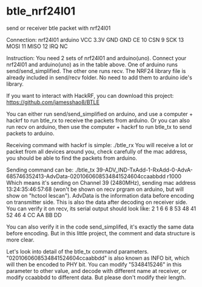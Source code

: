 # btle_nrf24l01
send or receiver btle packet with nrf24l01

Connection:
nrf24l01 arduino
VCC 	3.3V
GND 	GND
CE 	10
CSN 	9
SCK 	13
MOSI 	11
MISO 	12
IRQ 	NC

Instruction:
You need 2 sets of nrf24l01 and arduino(uno). Connect your nrf24l01 and arduino(uno) as in the table above.
One of arduino runs send/send_simplified. The other one runs recv.
The NRF24 library file is already included in send/recv folder. No need to add them to arduino ide's library.

If you want to interact with HackRF, you can download this project:
https://github.com/jamesshao8/BTLE

You can either run send/send_simplified on arduino, and use a computer + hackrf to run btle_rx to receive the packets from arduino.
Or you can also run recv on arduino, then use the computer + hackrf to run btle_tx to send packets to arduino.

Receiving command with hackrf is simple:
./btle_rx
You will receive a lot or packet from all devices around you, check carefully of the mac address, you should be able to find the packets from arduino.

Sending command can be:
./btle_tx 39-ADV_IND-TxAdd-1-RxAdd-0-AdvA-685746352413-AdvData-0201060608534841524604ccaabbdd r1000
Which means it's sending on Channel 39 (2480MHz), sending mac address 13:24:35:46:57:68 (won't be shown on recv prgram on arduino, but will show on "hctool lescan").
AdvData is the information data before encoding on transmitter side. This is also the data after decoding on receiver side.
You can verify it on recv, its serial output should look like:
2 1 6 6 8 53 48 41 52 46 4 CC AA BB DD

You can also verify it in the code send_simplifed, it's exactly the same data before encoding. But in this little project, the comment and data structure is more clear.

Let's look into detail of the btle_tx command parameters. "0201060608534841524604ccaabbdd" is also known as INFO bit, which will then be encoded to PHY bit.
You can modify "5348415246" in this parameter to other value, and decode with different name at receiver, or modify ccaabbdd to different data. But please don't modify their length.
